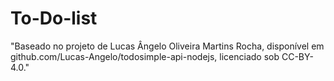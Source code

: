 # To-Do-list
"Baseado no projeto de Lucas Ângelo Oliveira Martins Rocha, disponível em github.com/Lucas-Angelo/todosimple-api-nodejs, licenciado sob CC-BY-4.0."
